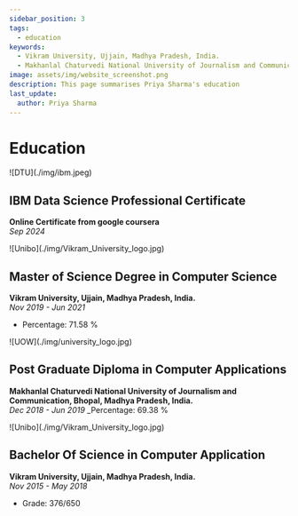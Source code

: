 ```yaml
---
sidebar_position: 3
tags:
  - education
keywords:
  - Vikram University, Ujjain, Madhya Pradesh, India.
  - Makhanlal Chaturvedi National University of Journalism and Communication, Bhopal, Madhya Pradesh, India.
image: assets/img/website_screenshot.png
description: This page summarises Priya Sharma's education
last_update:
  author: Priya Sharma
---
```


# Education

<div class="img-small" > ![DTU](./img/ibm.jpeg)</div>

## IBM Data Science Professional Certificate

**Online Certificate from google coursera**  
_Sep 2024_

<div class="img-small" > ![Unibo](./img/Vikram_University_logo.jpg)</div>

## Master of Science Degree in Computer Science

**Vikram University, Ujjain, Madhya Pradesh, India.**  
_Nov 2019 - Jun 2021_

- Percentage: 71.58 %

<div class="img-small" > ![UOW](./img/university_logo.jpg)</div>

## Post Graduate Diploma in Computer Applications

**Makhanlal Chaturvedi National University of Journalism and Communication, Bhopal, Madhya Pradesh, India.**  
_Dec 2018 - Jun 2019_
\_Percentage: 69.38 %

<div class="img-small" > ![Unibo](./img/Vikram_University_logo.jpg)</div>

## Bachelor Of Science in Computer Application

**Vikram University, Ujjain, Madhya Pradesh, India.**  
_Nov 2015 - May 2018_

- Grade: 376/650
